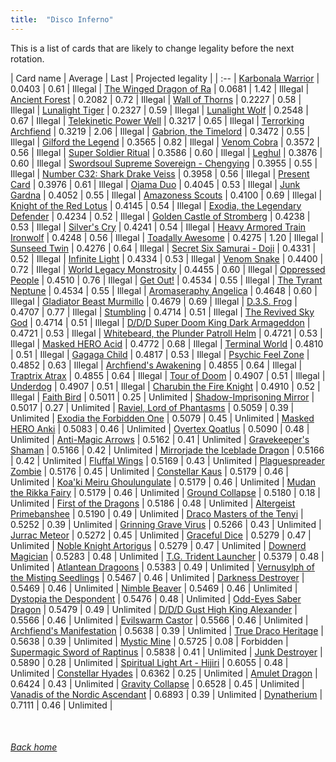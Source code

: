 ```yaml
---
title:  "Disco Inferno"
---
```


This is a list of cards that are likely to change legality before the next rotation.

| Card name | Average | Last | Projected legality |
| :-- |
[Karbonala Warrior](https://db.ygoprodeck.com/card/?search=Karbonala%20Warrior) | 0.0403 | 0.61 | Illegal |
[The Winged Dragon of Ra](https://db.ygoprodeck.com/card/?search=The%20Winged%20Dragon%20of%20Ra) | 0.0681 | 1.42 | Illegal |
[Ancient Forest](https://db.ygoprodeck.com/card/?search=Ancient%20Forest) | 0.2082 | 0.72 | Illegal |
[Wall of Thorns](https://db.ygoprodeck.com/card/?search=Wall%20of%20Thorns) | 0.2227 | 0.58 | Illegal |
[Lunalight Tiger](https://db.ygoprodeck.com/card/?search=Lunalight%20Tiger) | 0.2327 | 0.59 | Illegal |
[Lunalight Wolf](https://db.ygoprodeck.com/card/?search=Lunalight%20Wolf) | 0.2548 | 0.67 | Illegal |
[Telekinetic Power Well](https://db.ygoprodeck.com/card/?search=Telekinetic%20Power%20Well) | 0.3217 | 0.65 | Illegal |
[Terrorking Archfiend](https://db.ygoprodeck.com/card/?search=Terrorking%20Archfiend) | 0.3219 | 2.06 | Illegal |
[Gabrion, the Timelord](https://db.ygoprodeck.com/card/?search=Gabrion,%20the%20Timelord) | 0.3472 | 0.55 | Illegal |
[Gilford the Legend](https://db.ygoprodeck.com/card/?search=Gilford%20the%20Legend) | 0.3565 | 0.82 | Illegal |
[Venom Cobra](https://db.ygoprodeck.com/card/?search=Venom%20Cobra) | 0.3572 | 0.56 | Illegal |
[Super Soldier Ritual](https://db.ygoprodeck.com/card/?search=Super%20Soldier%20Ritual) | 0.3586 | 0.60 | Illegal |
[Leghul](https://db.ygoprodeck.com/card/?search=Leghul) | 0.3876 | 0.60 | Illegal |
[Swordsoul Supreme Sovereign - Chengying](https://db.ygoprodeck.com/card/?search=Swordsoul%20Supreme%20Sovereign%20-%20Chengying) | 0.3955 | 0.55 | Illegal |
[Number C32: Shark Drake Veiss](https://db.ygoprodeck.com/card/?search=Number%20C32:%20Shark%20Drake%20Veiss) | 0.3958 | 0.56 | Illegal |
[Present Card](https://db.ygoprodeck.com/card/?search=Present%20Card) | 0.3976 | 0.61 | Illegal |
[Ojama Duo](https://db.ygoprodeck.com/card/?search=Ojama%20Duo) | 0.4045 | 0.53 | Illegal |
[Junk Gardna](https://db.ygoprodeck.com/card/?search=Junk%20Gardna) | 0.4052 | 0.55 | Illegal |
[Amazoness Scouts](https://db.ygoprodeck.com/card/?search=Amazoness%20Scouts) | 0.4100 | 0.69 | Illegal |
[Knight of the Red Lotus](https://db.ygoprodeck.com/card/?search=Knight%20of%20the%20Red%20Lotus) | 0.4145 | 0.54 | Illegal |
[Exodia, the Legendary Defender](https://db.ygoprodeck.com/card/?search=Exodia,%20the%20Legendary%20Defender) | 0.4234 | 0.52 | Illegal |
[Golden Castle of Stromberg](https://db.ygoprodeck.com/card/?search=Golden%20Castle%20of%20Stromberg) | 0.4238 | 0.53 | Illegal |
[Silver's Cry](https://db.ygoprodeck.com/card/?search=Silver's%20Cry) | 0.4241 | 0.54 | Illegal |
[Heavy Armored Train Ironwolf](https://db.ygoprodeck.com/card/?search=Heavy%20Armored%20Train%20Ironwolf) | 0.4248 | 0.56 | Illegal |
[Toadally Awesome](https://db.ygoprodeck.com/card/?search=Toadally%20Awesome) | 0.4275 | 1.20 | Illegal |
[Sunseed Twin](https://db.ygoprodeck.com/card/?search=Sunseed%20Twin) | 0.4276 | 0.64 | Illegal |
[Secret Six Samurai - Doji](https://db.ygoprodeck.com/card/?search=Secret%20Six%20Samurai%20-%20Doji) | 0.4331 | 0.52 | Illegal |
[Infinite Light](https://db.ygoprodeck.com/card/?search=Infinite%20Light) | 0.4334 | 0.53 | Illegal |
[Venom Snake](https://db.ygoprodeck.com/card/?search=Venom%20Snake) | 0.4400 | 0.72 | Illegal |
[World Legacy Monstrosity](https://db.ygoprodeck.com/card/?search=World%20Legacy%20Monstrosity) | 0.4455 | 0.60 | Illegal |
[Oppressed People](https://db.ygoprodeck.com/card/?search=Oppressed%20People) | 0.4510 | 0.76 | Illegal |
[Get Out!](https://db.ygoprodeck.com/card/?search=Get%20Out!) | 0.4534 | 0.55 | Illegal |
[The Tyrant Neptune](https://db.ygoprodeck.com/card/?search=The%20Tyrant%20Neptune) | 0.4534 | 0.55 | Illegal |
[Aromaseraphy Angelica](https://db.ygoprodeck.com/card/?search=Aromaseraphy%20Angelica) | 0.4648 | 0.60 | Illegal |
[Gladiator Beast Murmillo](https://db.ygoprodeck.com/card/?search=Gladiator%20Beast%20Murmillo) | 0.4679 | 0.69 | Illegal |
[D.3.S. Frog](https://db.ygoprodeck.com/card/?search=D.3.S.%20Frog) | 0.4707 | 0.77 | Illegal |
[Stumbling](https://db.ygoprodeck.com/card/?search=Stumbling) | 0.4714 | 0.51 | Illegal |
[The Revived Sky God](https://db.ygoprodeck.com/card/?search=The%20Revived%20Sky%20God) | 0.4714 | 0.51 | Illegal |
[D/D/D Super Doom King Dark Armageddon](https://db.ygoprodeck.com/card/?search=D/D/D%20Super%20Doom%20King%20Dark%20Armageddon) | 0.4721 | 0.53 | Illegal |
[Whitebeard, the Plunder Patroll Helm](https://db.ygoprodeck.com/card/?search=Whitebeard,%20the%20Plunder%20Patroll%20Helm) | 0.4721 | 0.53 | Illegal |
[Masked HERO Acid](https://db.ygoprodeck.com/card/?search=Masked%20HERO%20Acid) | 0.4772 | 0.68 | Illegal |
[Terminal World](https://db.ygoprodeck.com/card/?search=Terminal%20World) | 0.4810 | 0.51 | Illegal |
[Gagaga Child](https://db.ygoprodeck.com/card/?search=Gagaga%20Child) | 0.4817 | 0.53 | Illegal |
[Psychic Feel Zone](https://db.ygoprodeck.com/card/?search=Psychic%20Feel%20Zone) | 0.4852 | 0.63 | Illegal |
[Archfiend's Awakening](https://db.ygoprodeck.com/card/?search=Archfiend's%20Awakening) | 0.4855 | 0.64 | Illegal |
[Traptrix Atrax](https://db.ygoprodeck.com/card/?search=Traptrix%20Atrax) | 0.4855 | 0.64 | Illegal |
[Tour of Doom](https://db.ygoprodeck.com/card/?search=Tour%20of%20Doom) | 0.4907 | 0.51 | Illegal |
[Underdog](https://db.ygoprodeck.com/card/?search=Underdog) | 0.4907 | 0.51 | Illegal |
[Charubin the Fire Knight](https://db.ygoprodeck.com/card/?search=Charubin%20the%20Fire%20Knight) | 0.4910 | 0.52 | Illegal |
[Faith Bird](https://db.ygoprodeck.com/card/?search=Faith%20Bird) | 0.5011 | 0.25 | Unlimited |
[Shadow-Imprisoning Mirror](https://db.ygoprodeck.com/card/?search=Shadow-Imprisoning%20Mirror) | 0.5017 | 0.27 | Unlimited |
[Raviel, Lord of Phantasms](https://db.ygoprodeck.com/card/?search=Raviel,%20Lord%20of%20Phantasms) | 0.5059 | 0.39 | Unlimited |
[Exodia the Forbidden One](https://db.ygoprodeck.com/card/?search=Exodia%20the%20Forbidden%20One) | 0.5079 | 0.45 | Unlimited |
[Masked HERO Anki](https://db.ygoprodeck.com/card/?search=Masked%20HERO%20Anki) | 0.5083 | 0.46 | Unlimited |
[Overtex Qoatlus](https://db.ygoprodeck.com/card/?search=Overtex%20Qoatlus) | 0.5090 | 0.48 | Unlimited |
[Anti-Magic Arrows](https://db.ygoprodeck.com/card/?search=Anti-Magic%20Arrows) | 0.5162 | 0.41 | Unlimited |
[Gravekeeper's Shaman](https://db.ygoprodeck.com/card/?search=Gravekeeper's%20Shaman) | 0.5166 | 0.42 | Unlimited |
[Mirrorjade the Iceblade Dragon](https://db.ygoprodeck.com/card/?search=Mirrorjade%20the%20Iceblade%20Dragon) | 0.5166 | 0.42 | Unlimited |
[Fluffal Wings](https://db.ygoprodeck.com/card/?search=Fluffal%20Wings) | 0.5169 | 0.43 | Unlimited |
[Plaguespreader Zombie](https://db.ygoprodeck.com/card/?search=Plaguespreader%20Zombie) | 0.5176 | 0.45 | Unlimited |
[Constellar Kaus](https://db.ygoprodeck.com/card/?search=Constellar%20Kaus) | 0.5179 | 0.46 | Unlimited |
[Koa'ki Meiru Ghoulungulate](https://db.ygoprodeck.com/card/?search=Koa'ki%20Meiru%20Ghoulungulate) | 0.5179 | 0.46 | Unlimited |
[Mudan the Rikka Fairy](https://db.ygoprodeck.com/card/?search=Mudan%20the%20Rikka%20Fairy) | 0.5179 | 0.46 | Unlimited |
[Ground Collapse](https://db.ygoprodeck.com/card/?search=Ground%20Collapse) | 0.5180 | 0.18 | Unlimited |
[First of the Dragons](https://db.ygoprodeck.com/card/?search=First%20of%20the%20Dragons) | 0.5186 | 0.48 | Unlimited |
[Altergeist Primebanshee](https://db.ygoprodeck.com/card/?search=Altergeist%20Primebanshee) | 0.5190 | 0.49 | Unlimited |
[Draco Masters of the Tenyi](https://db.ygoprodeck.com/card/?search=Draco%20Masters%20of%20the%20Tenyi) | 0.5252 | 0.39 | Unlimited |
[Grinning Grave Virus](https://db.ygoprodeck.com/card/?search=Grinning%20Grave%20Virus) | 0.5266 | 0.43 | Unlimited |
[Jurrac Meteor](https://db.ygoprodeck.com/card/?search=Jurrac%20Meteor) | 0.5272 | 0.45 | Unlimited |
[Graceful Dice](https://db.ygoprodeck.com/card/?search=Graceful%20Dice) | 0.5279 | 0.47 | Unlimited |
[Noble Knight Artorigus](https://db.ygoprodeck.com/card/?search=Noble%20Knight%20Artorigus) | 0.5279 | 0.47 | Unlimited |
[Downerd Magician](https://db.ygoprodeck.com/card/?search=Downerd%20Magician) | 0.5283 | 0.48 | Unlimited |
[T.G. Trident Launcher](https://db.ygoprodeck.com/card/?search=T.G.%20Trident%20Launcher) | 0.5379 | 0.48 | Unlimited |
[Atlantean Dragoons](https://db.ygoprodeck.com/card/?search=Atlantean%20Dragoons) | 0.5383 | 0.49 | Unlimited |
[Vernusylph of the Misting Seedlings](https://db.ygoprodeck.com/card/?search=Vernusylph%20of%20the%20Misting%20Seedlings) | 0.5467 | 0.46 | Unlimited |
[Darkness Destroyer](https://db.ygoprodeck.com/card/?search=Darkness%20Destroyer) | 0.5469 | 0.46 | Unlimited |
[Nimble Beaver](https://db.ygoprodeck.com/card/?search=Nimble%20Beaver) | 0.5469 | 0.46 | Unlimited |
[Dystopia the Despondent](https://db.ygoprodeck.com/card/?search=Dystopia%20the%20Despondent) | 0.5476 | 0.48 | Unlimited |
[Odd-Eyes Saber Dragon](https://db.ygoprodeck.com/card/?search=Odd-Eyes%20Saber%20Dragon) | 0.5479 | 0.49 | Unlimited |
[D/D/D Gust High King Alexander](https://db.ygoprodeck.com/card/?search=D/D/D%20Gust%20High%20King%20Alexander) | 0.5566 | 0.46 | Unlimited |
[Evilswarm Castor](https://db.ygoprodeck.com/card/?search=Evilswarm%20Castor) | 0.5566 | 0.46 | Unlimited |
[Archfiend's Manifestation](https://db.ygoprodeck.com/card/?search=Archfiend's%20Manifestation) | 0.5638 | 0.39 | Unlimited |
[True Draco Heritage](https://db.ygoprodeck.com/card/?search=True%20Draco%20Heritage) | 0.5638 | 0.39 | Unlimited |
[Mystic Mine](https://db.ygoprodeck.com/card/?search=Mystic%20Mine) | 0.5725 | 0.08 | Forbidden |
[Supermagic Sword of Raptinus](https://db.ygoprodeck.com/card/?search=Supermagic%20Sword%20of%20Raptinus) | 0.5838 | 0.41 | Unlimited |
[Junk Destroyer](https://db.ygoprodeck.com/card/?search=Junk%20Destroyer) | 0.5890 | 0.28 | Unlimited |
[Spiritual Light Art - Hijiri](https://db.ygoprodeck.com/card/?search=Spiritual%20Light%20Art%20-%20Hijiri) | 0.6055 | 0.48 | Unlimited |
[Constellar Hyades](https://db.ygoprodeck.com/card/?search=Constellar%20Hyades) | 0.6362 | 0.25 | Unlimited |
[Amulet Dragon](https://db.ygoprodeck.com/card/?search=Amulet%20Dragon) | 0.6424 | 0.43 | Unlimited |
[Gravity Collapse](https://db.ygoprodeck.com/card/?search=Gravity%20Collapse) | 0.6528 | 0.45 | Unlimited |
[Vanadis of the Nordic Ascendant](https://db.ygoprodeck.com/card/?search=Vanadis%20of%20the%20Nordic%20Ascendant) | 0.6893 | 0.39 | Unlimited |
[Dynatherium](https://db.ygoprodeck.com/card/?search=Dynatherium) | 0.7111 | 0.46 | Unlimited |

<br>

###### [Back home](index)